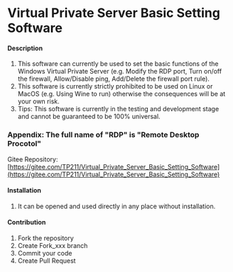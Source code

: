 # Virtual Private Server Basic Setting Software

#### Description
1. This software can currently be used to set the basic functions of the Windows Virtual Private Server (e.g. Modify the RDP port, Turn on/off the firewall, Allow/Disable ping, Add/Delete the firewall port rule).
2. This software is currently strictly prohibited to be used on Linux or MacOS (e.g. Using Wine to run) otherwise the consequences will be at your own risk.
3. Tips: This software is currently in the testing and development stage and cannot be guaranteed to be 100% universal.
### Appendix: The full name of "RDP" is "Remote Desktop Procotol"
Gitee Repository: [https://gitee.com/TP211/Virtual_Private_Server_Basic_Setting_Software](https://gitee.com/TP211/Virtual_Private_Server_Basic_Setting_Software)

#### Installation

1.  It can be opened and used directly in any place without installation.

#### Contribution

1.  Fork the repository
2.  Create Fork_xxx branch
3.  Commit your code
4.  Create Pull Request

